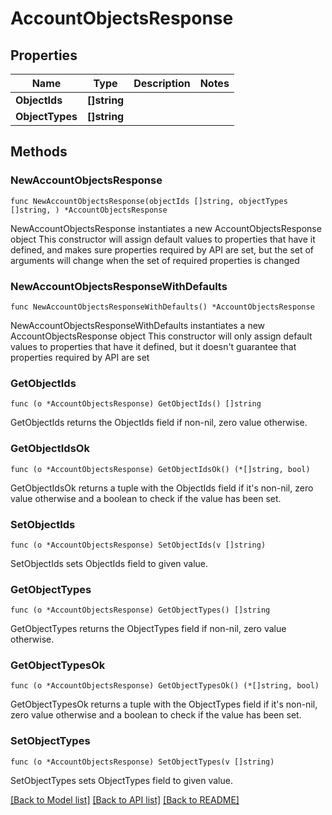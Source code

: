 # AccountObjectsResponse

## Properties

Name | Type | Description | Notes
------------ | ------------- | ------------- | -------------
**ObjectIds** | **[]string** |  | 
**ObjectTypes** | **[]string** |  | 

## Methods

### NewAccountObjectsResponse

`func NewAccountObjectsResponse(objectIds []string, objectTypes []string, ) *AccountObjectsResponse`

NewAccountObjectsResponse instantiates a new AccountObjectsResponse object
This constructor will assign default values to properties that have it defined,
and makes sure properties required by API are set, but the set of arguments
will change when the set of required properties is changed

### NewAccountObjectsResponseWithDefaults

`func NewAccountObjectsResponseWithDefaults() *AccountObjectsResponse`

NewAccountObjectsResponseWithDefaults instantiates a new AccountObjectsResponse object
This constructor will only assign default values to properties that have it defined,
but it doesn't guarantee that properties required by API are set

### GetObjectIds

`func (o *AccountObjectsResponse) GetObjectIds() []string`

GetObjectIds returns the ObjectIds field if non-nil, zero value otherwise.

### GetObjectIdsOk

`func (o *AccountObjectsResponse) GetObjectIdsOk() (*[]string, bool)`

GetObjectIdsOk returns a tuple with the ObjectIds field if it's non-nil, zero value otherwise
and a boolean to check if the value has been set.

### SetObjectIds

`func (o *AccountObjectsResponse) SetObjectIds(v []string)`

SetObjectIds sets ObjectIds field to given value.


### GetObjectTypes

`func (o *AccountObjectsResponse) GetObjectTypes() []string`

GetObjectTypes returns the ObjectTypes field if non-nil, zero value otherwise.

### GetObjectTypesOk

`func (o *AccountObjectsResponse) GetObjectTypesOk() (*[]string, bool)`

GetObjectTypesOk returns a tuple with the ObjectTypes field if it's non-nil, zero value otherwise
and a boolean to check if the value has been set.

### SetObjectTypes

`func (o *AccountObjectsResponse) SetObjectTypes(v []string)`

SetObjectTypes sets ObjectTypes field to given value.



[[Back to Model list]](../README.md#documentation-for-models) [[Back to API list]](../README.md#documentation-for-api-endpoints) [[Back to README]](../README.md)


